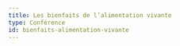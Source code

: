 ```yaml
---
title: Les bienfaits de l’alimentation vivante
type: Conférence
id: bienfaits-alimentation-vivante
---
```

